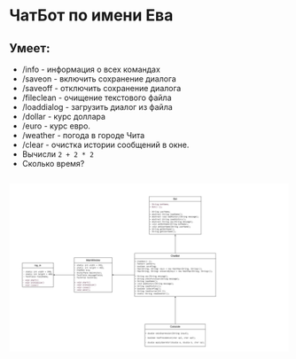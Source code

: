 #  ЧатБот по имени Ева
## Умеет:
- /info - информация о всех командах
- /saveon - включить сохранение диалога
- /saveoff - отключить сохранение диалога
- /fileclean - очищение текстового файла
- /loaddialog - загрузить диалог из файла 
- /dollar - курс доллара
- /euro - курс евро.
- /weather - погода в городе Чита
- /clear - очистка истории сообщений в окне.
- Вычисли `2 + 2 * 2`
- Сколько время?


```

```

![](chatbotUML.drawio.png)
